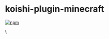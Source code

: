 # koishi-plugin-minecraft

[![npm](https://img.shields.io/npm/v/koishi-plugin-minecraft?style=flat-square)](https://www.npmjs.com/package/koishi-plugin-minecraft)

\
